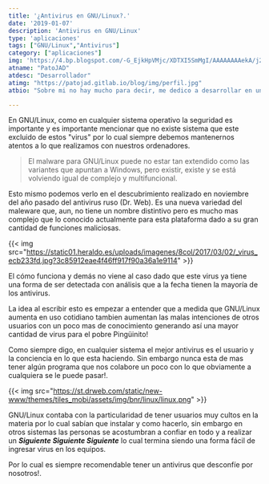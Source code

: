 ```yaml
---
title: '¿Antivirus en GNU/Linux?.'
date: '2019-01-07'
description: 'Antivirus en GNU/Linux'
type: 'aplicaciones'
tags: ["GNU/Linux","Antivirus"]
category: ["aplicaciones"]
img: 'https://4.bp.blogspot.com/-G_EjkHpVMjc/XDTXI5SmMgI/AAAAAAAAekA/j2Hx4Tf-PooLZs2f5fPNHwpvEUQD4w5bACLcBGAs/s640/virusyantivirus_xl.png'
atname: "PatoJAD"
atdesc: "Desarrollador"
atimg: "https://patojad.gitlab.io/blog/img/perfil.jpg"
atbio: "Sobre mi no hay mucho para decir, me dedico a desarrollar en una empresa de telecomunicaciones, utilizo linux desde el 2012 y hace años que es mi sistema operativo main. Soy una persona que busca crecer profesionalmente sin dejar de divertirse y hacer lo que me gusta. Siempre digo que cuando un proyecto sale es importante agradecer, por lo cual les recomiendo a todos leer la seccion Agreadecimientos en la cual me tome un tiempito para poder agradecer a todos y cada uno de los que hicieron posible todo esto."

---
```


En GNU/Linux, como en cualquier sistema operativo la seguridad es importante y es importante mencionar que no existe sistema que este excluido de estos "virus" por lo cual siempre debemos mantenernos atentos a lo que realizamos con nuestros ordenadores.

> El malware para GNU/Linux puede no estar tan extendido como las variantes que apuntan a Windows, pero existir, existe y se está volviendo igual de complejo y multifuncional.

Esto mismo podemos verlo en el descubrimiento realizado en noviembre del año pasado del antivirus ruso (Dr. Web). Es una nueva variedad del maleware que, aun, no tiene un nombre distintivo pero es mucho mas complejo que lo conocido actualmente para esta plataforma dado a su gran cantidad de funciones maliciosas.

{{< img src="https://static01.heraldo.es/uploads/imagenes/8col/2017/03/02/_virus_ecb233fd.jpg?3c85912eae4f46ff917f90a36a1e9114" >}}

El cómo funciona y demás no viene al caso dado que este virus ya tiene una forma de ser detectada con análisis que a la fecha tienen la mayoría de los antivirus.

La idea al escribir esto es empezar a entender que a medida que GNU/Linux aumenta en uso cotidiano tambien aumentan las malas intenciones de otros usuarios con un poco mas de conocimiento generando así una mayor cantidad de virus para el pobre Pingüinito!

Como siempre digo, en cualquier sistema el mejor antivirus es el usuario y la conciencia en lo que esta haciendo. Sin embargo nunca esta de mas tener algún programa que nos colabore un poco con lo que obviamente a cualquiera se le puede pasar!.

{{< img src="https://st.drweb.com/static/new-www/themes/tiles_mobi/assets/img/bnr/linux/linux.png" >}}

GNU/Linux contaba con la particularidad de tener usuarios muy cultos en la materia por lo cual sabían que instalar y como hacerlo, sin embargo en otros sistemas las personas se acostumbran a confiar en todo y a realizar un ___Siguiente Siguiente Siguiente___ lo cual termina siendo una forma fácil de ingresar virus en los equipos.

Por lo cual es siempre recomendable tener un antivirus que desconfíe por nosotros!.
